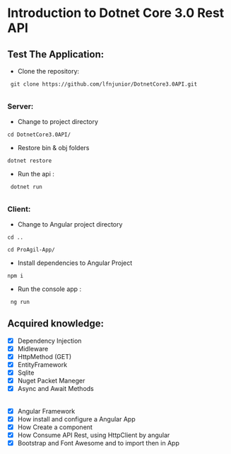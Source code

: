 # Introduction to Dotnet Core 3.0 Rest API

## Test The Application:

- Clone the repository:
```
 git clone https://github.com/lfnjunior/DotnetCore3.0API.git
```

######
### Server:

- Change to project directory
```
cd DotnetCore3.0API/
```
- Restore bin & obj folders
```
dotnet restore
```
- Run the api :
```
 dotnet run
```

######
### Client:

- Change to Angular project directory
```
cd ..
```
```
cd ProAgil-App/
```
- Install dependencies to Angular Project
```
npm i
```
- Run the console app :
```
 ng run
```

## Acquired knowledge:

- [X] Dependency Injection
- [X] Midleware
- [X] HttpMethod (GET)
- [X] EntityFramework
- [X] Sqlite
- [X] Nuget Packet Maneger
- [X] Async and Await Methods

######

- [X] Angular Framework
- [X] How install and configure a Angular App
- [X] How Create a component
- [X] How Consume API Rest, using HttpClient by angular
- [X] Bootstrap and Font Awesome and to import then in App
